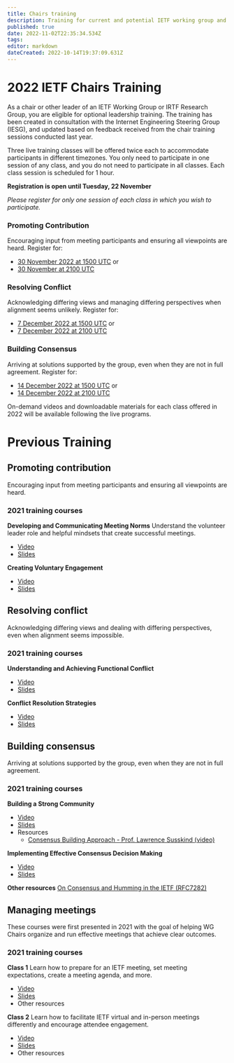```yaml
---
title: Chairs training
description: Training for current and potential IETF working group and IRTF research group chairs and leadership
published: true
date: 2022-11-02T22:35:34.534Z
tags: 
editor: markdown
dateCreated: 2022-10-14T19:37:09.631Z
---
```


# 2022 IETF Chairs Training
As a chair or other leader of an IETF Working Group or IRTF Research Group, you are eligible for optional leadership training. The training has been created in consultation with the Internet Engineering Steering Group (IESG), and updated based on feedback received from the chair training sessions conducted last year.

Three live training classes will be offered twice each to accommodate participants in different timezones. You only need to participate in one session of any class, and you do not need to participate in all classes. Each class session is scheduled for 1 hour.

**Registration is open until Tuesday, 22 November** 

*Please register for only one session of each class in which you wish to participate.*

### Promoting Contribution
Encouraging input from meeting participants and ensuring all viewpoints are heard. Register for:
+ [30 November 2022 at 1500 UTC]( https://ietf.zoom.us/meeting/register/tZYtcuuorTkjG9NzKLG9uCSqRdsskU-2B9ht) or
+ [30 November at 2100 UTC](https://ietf.zoom.us/meeting/register/tZEldOyhrD4rH9UPSDD1LgFolFmVnfUDj5j8)

### Resolving Conflict
Acknowledging differing views and managing differing perspectives when alignment seems unlikely. Register for:
+ [7 December 2022 at 1500 UTC](https://ietf.zoom.us/meeting/register/tZMof-CvrDMpHdzR7qJXOM40qLS1q8unobC1) or 
+ [7 December 2022 at 2100 UTC](https://ietf.zoom.us/meeting/register/tZcvdeChqzojGdOvDskbdXxAPZJ5PjLqAP0E)

### Building Consensus
Arriving at solutions supported by the group, even when they are not in full agreement. Register for:
+ [14 December 2022 at 1500 UTC](https://ietf.zoom.us/meeting/register/tZYqcuuvrz8uE9UPlyqW-MjHuL8w34c0YxoE) or 
+ [14 December 2022 at 2100 UTC](https://ietf.zoom.us/meeting/register/tZEldOyhrD4rH9UPSDD1LgFolFmVnfUDj5j8)

On-demand videos and downloadable materials for each class offered in 2022 will be available following the live programs.

# Previous Training


## Promoting contribution
Encouraging input from meeting participants and ensuring all viewpoints are heard.

### 2021 training courses
**Developing and Communicating Meeting Norms**
Understand the volunteer leader role and helpful mindsets that create successful meetings.
+ [Video](https://youtu.be/2ApFp4Ny1qY)
+ [Slides](https://drive.google.com/file/d/1UkCqchO5oHz15xIzrKHF2Wd9-b3P-mI5/view?usp=sharing)

**Creating Voluntary Engagement**
+ [Video](https://youtu.be/vpK6EZ1RLhY)
+ [Slides](https://drive.google.com/file/d/10ydghtWb3L6LPQP0qDiz4Af0UKt329jL/view?usp=sharing)

## Resolving conflict
Acknowledging differing views and dealing with differing  perspectives, even when alignment seems impossible.

### 2021 training courses
**Understanding and Achieving Functional Conflict**
+ [Video](https://youtu.be/j7oX5qWIyPk)
+ [Slides](https://drive.google.com/file/d/14KFkHuMk8zCQUztzjTdVCP_5LSYgjGqP/view?usp=sharing)

**Conflict Resolution Strategies**
+ [Video](https://youtu.be/dt-tC287Hh4)
+ [Slides](https://drive.google.com/open?id=16A7mlbem69-2LqU5wiixi0cLFosJ_hS5&authuser=chrisgloede%40gmail.com&usp=drive_fs)

## Building consensus
Arriving at solutions supported by the group, even when they are not in full agreement.

### 2021 training courses
**Building a Strong Community**
+ [Video](https://youtu.be/N4gfFgdRIQA)
+ [Slides](https://drive.google.com/file/d/1-U9s5dTiCy07ueh4wdVF-mKUNbte04NN/view?usp=sharing)
+ Resources
	+ [Consensus Building Approach - Prof. Lawrence Susskind (video)](https://youtu.be/NTjEqek1D5E)

**Implementing  Effective Consensus Decision Making**
+ [Video](https://youtu.be/vpK6EZ1RLhY?t=120)
+ [Slides](https://drive.google.com/file/d/10EEWLSDoqKe-Y85XK0p6kgGhsnTQchP6/view?usp=sharing)

**Other resources**
[On Consensus and Humming in the IETF (RFC7282)](https://www.rfc-editor.org/rfc/rfc7282.html)

## Managing meetings
These courses were first presented in 2021 with the goal of helping WG Chairs organize and run effective meetings that achieve clear outcomes.

### 2021 training courses
**Class 1**
Learn how to prepare for an IETF meeting, set meeting expectations, create a meeting agenda, and more.
+ [Video](https://youtu.be/xMCF4aI1b2k)
+ [Slides](https://drive.google.com/open?id=1TdypL5qbTzQPZPRpsTo--7CibhoNlLId)
+ Other resources

**Class 2**
Learn how to facilitate IETF virtual and in-person meetings differently and encourage attendee engagement.
+ [Video](https://youtu.be/p1FxGxmoZXM)
+ [Slides](https://drive.google.com/open?id=1crVfe4n17mQ7Q5AsCrdcUZDzdLmJ1Sop)
+ Other resources